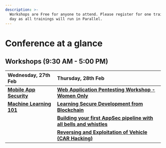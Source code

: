 ```yaml
---
description: >-
  Workshops are Free for anyone to attend. Please register for one training per
  day as all trainings will run in Parallel.
---
```


# Conference at a glance

## **Workshops \(9:30 AM - 5:00 PM\)** 

| **Wednesday, 27th Feb** |                             **Thursday, 28th Feb** |
| :--- | :--- |
| [**Mobile App Security**](https://www.owaspseasides.com/events/mobile-appsecurity)  | [**Web Application Pentesting Workshop - Women Only**](https://www.owaspseasides.com/events/penetration-testing-workshop) |
| [**Machine Learning 101** ](https://www.owaspseasides.com/events/machine-learning-101-workshop)     | [**Learning Secure Development from Blockchain**](https://www.owaspseasides.com/events/learning-secure-development-from-blockchained) |
|  | [**Building your first AppSec pipeline with all bells and whistles**](https://www.owaspseasides.com/events/building-your-first-appsec-pipeline-with-all-bells-and-whistles) |
|  | [**Reversing and Exploitation of Vehicle \(CAR Hacking\)**](https://www.owaspseasides.com/events/car-hacking-village) |

